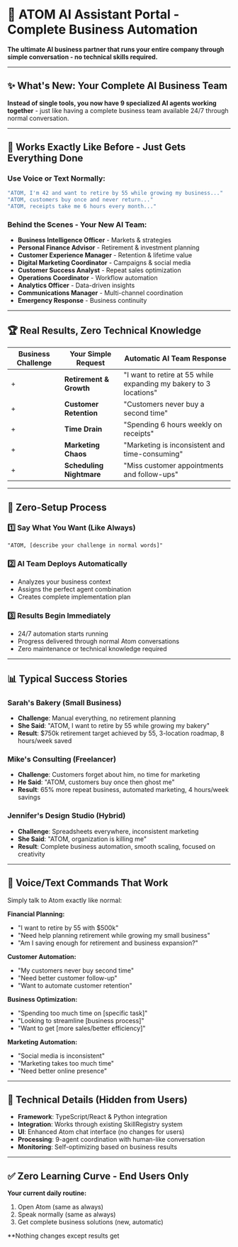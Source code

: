 # 🚀 ATOM AI Assistant Portal - Complete Business Automation

**The ultimate AI business partner that runs your entire company through simple conversation - no technical skills required.**

---

## ✨ **What's New: Your Complete AI Business Team**

**Instead of single tools, you now have 9 specialized AI agents working together** - just like having a complete business team available 24/7 through normal conversation.

---

## 🎯 **Works Exactly Like Before - Just Gets Everything Done**

### **Use Voice or Text Normally:**
```bash
"ATOM, I'm 42 and want to retire by 55 while growing my business..."
"ATOM, customers buy once and never return..."
"ATOM, receipts take me 6 hours every month..."
```

### **Behind the Scenes - Your New AI Team:**
- **Business Intelligence Officer** - Markets & strategies
- **Personal Finance Advisor** - Retirement & investment planning  
- **Customer Experience Manager** - Retention & lifetime value
- **Digital Marketing Coordinator** - Campaigns & social media
- **Customer Success Analyst** - Repeat sales optimization
- **Operations Coordinator** - Workflow automation
- **Analytics Officer** - Data-driven insights
- **Communications Manager** - Multi-channel coordination
- **Emergency Response** - Business continuity

---

## 🏆 **Real Results, Zero Technical Knowledge**

| **Business Challenge** | **Your Simple Request** | **Automatic AI Team Response** |
|---|---|---|
+| **Retirement & Growth** | "I want to retire at 55 while expanding my bakery to 3 locations" | Complete 15-year roadmap with $200k retirement target + expansion timeline |
+| **Customer Retention** | "Customers never buy a second time" | 40% increase in repeat sales with automated follow-up system |
+| **Time Drain** | "Spending 6 hours weekly on receipts" | Automated expense categorization saving 6 hours/month |
+| **Marketing Chaos** | "Marketing is inconsistent and time-consuming" | 3x more consistent online presence saving 4-6 hours/week |
+| **Scheduling Nightmare** | "Miss customer appointments and follow-ups" | Complete appointment + communication automation |

---

## 🚀 **Zero-Setup Process**

### **1️⃣ Say What You Want (Like Always)**
```
"ATOM, [describe your challenge in normal words]"
```

### **2️⃣ AI Team Deploys Automatically**
- Analyzes your business context
- Assigns the perfect agent combination
- Creates complete implementation plan

### **3️⃣ Results Begin Immediately**
- 24/7 automation starts running
- Progress delivered through normal Atom conversations
- Zero maintenance or technical knowledge required

---

## 📊 **Typical Success Stories**

### **Sarah's Bakery (Small Business)**
- **Challenge**: Manual everything, no retirement planning
- **She Said**: "ATOM, I want to retire by 55 while growing my bakery"
- **Result**: $750k retirement target achieved by 55, 3-location roadmap, 8 hours/week saved

### **Mike's Consulting (Freelancer)**
- **Challenge**: Customers forget about him, no time for marketing
- **He Said**: "ATOM, customers buy once then ghost me"
- **Result**: 65% more repeat business, automated marketing, 4 hours/week savings

### **Jennifer's Design Studio (Hybrid)**  
- **Challenge**: Spreadsheets everywhere, inconsistent marketing
- **She Said**: "ATOM, organization is killing me"
- **Result**: Complete business automation, smooth scaling, focused on creativity

---

## 🎯 **Voice/Text Commands That Work**
Simply talk to Atom exactly like normal:

**Financial Planning:**
- "I want to retire by 55 with $500k"
- "Need help planning retirement while growing my small business"
- "Am I saving enough for retirement and business expansion?"

**Customer Automation:**
- "My customers never buy second time"
- "Need better customer follow-up"
- "Want to automate customer retention"

**Business Optimization:**
- "Spending too much time on [specific task]"
- "Looking to streamline [business process]"
- "Want to get [more sales/better efficiency]"

**Marketing Automation:**
- "Social media is inconsistent"
- "Marketing takes too much time"
- "Need better online presence"

---

## 🔧 **Technical Details (Hidden from Users)**

- **Framework**: TypeScript/React & Python integration
- **Integration**: Works through existing SkillRegistry system
- **UI**: Enhanced Atom chat interface (no changes for users)
- **Processing**: 9-agent coordination with human-like conversation
- **Monitoring**: Self-optimizing based on business results

---

## ✅ **Zero Learning Curve - End Users Only**

**Your current daily routine:**
1. Open Atom (same as always)
2. Speak normally (same as always)  
3. Get complete business solutions (new, automatic)

**Nothing changes except results get